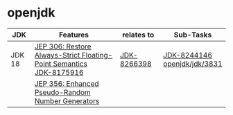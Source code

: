 # openjdk

| JDK | Features | relates to | Sub-Tasks | 
| ---------- | ---------- | ---------- | ---------- |
| JDK 18  | [JEP 306: Restore Always-Strict Floating-Point Semantics](https://openjdk.org/jeps/306) <br/> [JDK-8175916](https://bugs.openjdk.org/browse/JDK-8175916) | [JDK-8266398](https://bugs.openjdk.org/browse/JDK-8266398) | [JDK-8244146](https://bugs.openjdk.org/browse/JDK-8244146)  <br/> [openjdk/jdk/3831](https://github.com/openjdk/jdk/pull/3831)|
|   | [JEP 356: Enhanced Pseudo-Random Number Generators](https://openjdk.org/jeps/356) | | |
